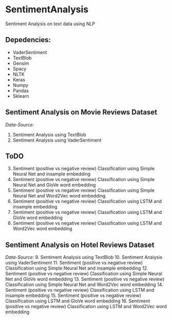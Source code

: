 # SentimentAnalysis
Sentiment Analysis on text data using NLP

## Depedencies:
* VaderSentiment
* TextBlob
* Gensim
* Spacy
* NLTK
* Keras
* Numpy
* Pandas
* Sklearn

## Sentiment Analysis on Movie Reviews Dataset
_Data-Source:_ 
1. Sentiment Analysis using TextBlob
2. Sentiment Analysis using VaderSentiment

## ToDO

3. Sentiment (positive vs negative review) Classification using Simple Neural Net and insample embedding
4. Sentiment (positive vs negative review) Classification using Simple Neural Net and GloVe word embedding
5. Sentiment (positive vs negative review) Classification using Simple Neural Net and Word2Vec word embedding
6. Sentiment (positive vs negative review) Classification using LSTM and insample embedding
7. Sentiment (positive vs negative review) Classification using LSTM and GloVe word embedding
8. Sentiment (positive vs negative review) Classification using LSTM and Word2Vec word embedding


## Sentiment Analysis on Hotel Reviews Dataset
_Data-Source:_ 
9. Sentiment Analysis using TextBlob
10. Sentiment Analysis using VaderSentiment
11. Sentiment (positive vs negative review) Classification using Simple Neural Net and insample embedding
12. Sentiment (positive vs negative review) Classification using Simple Neural Net and GloVe word embedding
13. Sentiment (positive vs negative review) Classification using Simple Neural Net and Word2Vec word embedding
14. Sentiment (positive vs negative review) Classification using LSTM and insample embedding
15. Sentiment (positive vs negative review) Classification using LSTM and GloVe word embedding
16. Sentiment (positive vs negative review) Classification using LSTM and Word2Vec word embedding
